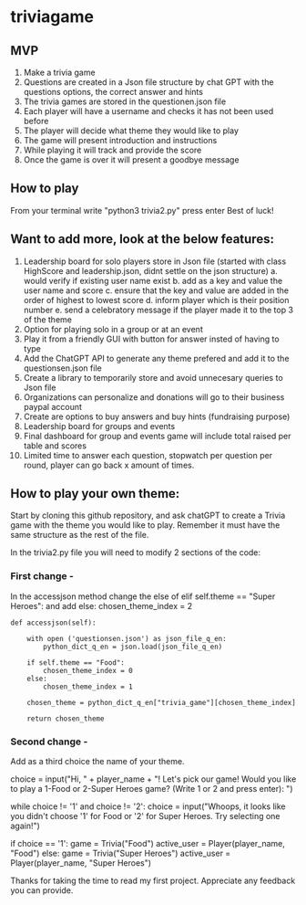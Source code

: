 # triviagame

## MVP
1. Make a trivia game  
2. Questions are created in a Json file structure by chat GPT with the questions options, the correct answer and hints
3. The trivia games are stored in the questionen.json file
4. Each player will have a username and checks it has not been used before
5. The player will decide what theme they would like to play
6. The game will present introduction and instructions
7. While playing it will track and provide the score
8. Once the game is over it will present a goodbye message

## How to play
From your terminal write "python3 trivia2.py" press enter
Best of luck!

## Want to add more, look at the below features:
1. Leadership board for solo players store in Json file (started with class HighScore and leadership.json, didnt settle on the json structure)
    a. would verify if existing user name exist
    b. add as a key and value the user name and score
    c. ensure that the key and value are added in the order of highest to lowest score
    d. inform player which is their position number
    e. send a celebratory message if the player made it to the top 3 of the theme
2. Option for playing solo in a group or at an event 
3. Play it from a friendly GUI with button for answer insted of having to type
4. Add the ChatGPT API to generate any theme prefered and add it to the questionsen.json file
5. Create a library to temporarily store and avoid unnecesary queries to Json file
6. Organizations can personalize and donations will go to their business paypal account
7. Create are options to buy answers and buy hints (fundraising purpose)
8. Leadership board for groups and events
9. Final dashboard for group and events game will include total raised per table and scores
10. Limited time to answer each question, stopwatch per question per round, player can go back x amount of times. 


## How to play your own theme:

Start by cloning this github repository, and ask chatGPT to create a Trivia game with the theme you would like to play. Remember it must have the same structure as the rest of the file.

In the trivia2.py file you will need to modify 2 sections of the code:

### First change - 
In the accessjson method change the else of elif self.theme == "Super Heroes": and add
 else: 
    chosen_theme_index = 2

    def accessjson(self):
        
        with open ('questionsen.json') as json_file_q_en:
            python_dict_q_en = json.load(json_file_q_en)
        
        if self.theme == "Food":
            chosen_theme_index = 0
        else:
            chosen_theme_index = 1

        chosen_theme = python_dict_q_en["trivia_game"][chosen_theme_index]
        
        return chosen_theme

### Second change - 
Add as a third choice the name of your theme. 

choice = input("Hi, " + player_name + "! Let's pick our game! Would you like to play a 1-Food or 2-Super Heroes game? (Write 1 or 2 and press enter): ")

while choice != '1' and choice != '2':
  choice = input("Whoops, it looks like you didn't choose '1' for Food or '2' for Super Heroes. Try selecting one again!")


if choice == '1':
  game = Trivia("Food")
  active_user = Player(player_name, "Food")
else:
  game = Trivia("Super Heroes")
  active_user = Player(player_name, "Super Heroes")



Thanks for taking the time to read my first project. Appreciate any feedback you can provide.
